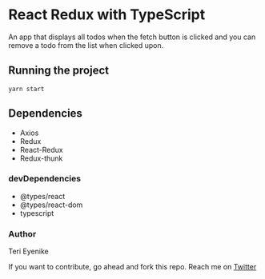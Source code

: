 # React Redux with TypeScript

An app that displays all todos when the fetch button is clicked and you can remove a todo from the list when clicked upon.

## Running the project
`yarn start`

## Dependencies
- Axios
- Redux
- React-Redux
- Redux-thunk

### devDependencies
- @types/react
- @types/react-dom
- typescript

### Author
Teri Eyenike

If you want to contribute, go ahead and fork this repo.
Reach me on [Twitter](https://twitter.com/terieyenike)